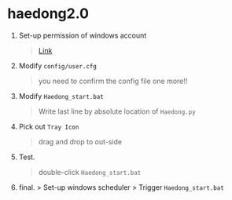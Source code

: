 # haedong2.0

1.  Set-up permission of windows account
    > [Link](http://mainia.tistory.com/m/4600)
2.  Modify ```config/user.cfg```
    > you need to confirm the config file one more!!
3.  Modify ```Haedong_start.bat```
    > Write last line by absolute location of ```Haedong.py```
4.  Pick out ```Tray Icon```
    > drag and drop to out-side
5.  Test. 
    > double-click ```Haedong_start.bat```
100.  final.
    > Set-up windows scheduler
    > Trigger ```Haedong_start.bat```

